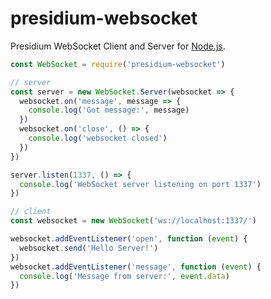 # presidium-websocket
Presidium WebSocket Client and Server for [Node.js](https://nodejs.org/en).

```javascript
const WebSocket = require('presidium-websocket')

// server
const server = new WebSocket.Server(websocket => {
  websocket.on('message', message => {
    console.log('Got message:', message)
  })
  websocket.on('close', () => {
    console.log('websocket closed')
  })
})

server.listen(1337, () => {
  console.log('WebSocket server listening on port 1337')
})

// client
const websocket = new WebSocket('ws://localhost:1337/')

websocket.addEventListener('open', function (event) {
  websocket.send('Hello Server!')
})
websocket.addEventListener('message', function (event) {
  console.log('Message from server:', event.data)
})
```
